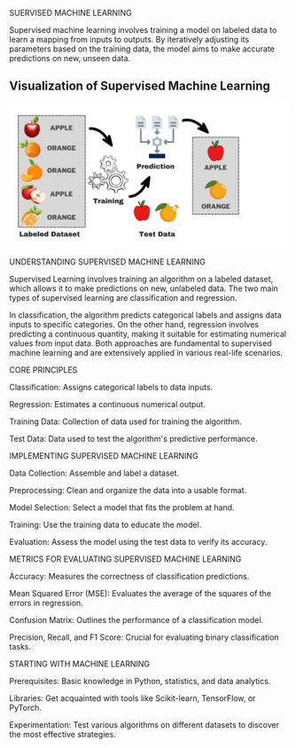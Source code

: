SUERVISED MACHINE LEARNING


Supervised machine learning involves training a model on labeled data to learn a mapping from inputs to outputs. By iteratively adjusting its parameters based on the training data, the model aims to make accurate predictions on new, unseen data.

## Visualization of Supervised Machine Learning

<img src="supervised-learning.gif" width="600"/>


UNDERSTANDING SUPERVISED MACHINE LEARNING

Supervised Learning involves training an algorithm on a labeled dataset, which allows it to make predictions on new, unlabeled data. The two main types of supervised learning are classification and regression.

In classification, the algorithm predicts categorical labels and assigns data inputs to specific categories. On the other hand, regression involves predicting a continuous quantity, making it suitable for estimating numerical values from input data. Both approaches are fundamental to supervised machine learning and are extensively applied in various real-life scenarios.

CORE PRINCIPLES

Classification: Assigns categorical labels to data inputs.

Regression: Estimates a continuous numerical output.

Training Data: Collection of data used for training the algorithm.

Test Data: Data used to test the algorithm's predictive performance.


IMPLEMENTING SUPERVISED MACHINE LEARNING

Data Collection: Assemble and label a dataset.

Preprocessing: Clean and organize the data into a usable format.

Model Selection: Select a model that fits the problem at hand.

Training: Use the training data to educate the model.

Evaluation: Assess the model using the test data to verify its accuracy.


METRICS FOR EVALUATING SUPERVISED MACHINE LEARNING

Accuracy: Measures the correctness of classification predictions.

Mean Squared Error (MSE): Evaluates the average of the squares of the errors in regression.

Confusion Matrix: Outlines the performance of a classification model.

Precision, Recall, and F1 Score: Crucial for evaluating binary classification tasks.


STARTING WITH MACHINE LEARNING

Prerequisites: Basic knowledge in Python, statistics, and data analytics.

Libraries: Get acquainted with tools like Scikit-learn, TensorFlow, or PyTorch.

Experimentation: Test various algorithms on different datasets to discover the most effective strategies.
